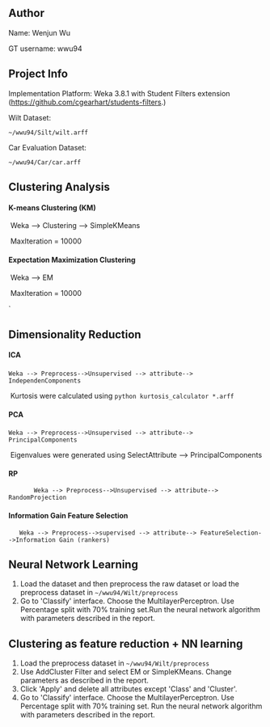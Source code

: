 ## **Author**

Name: Wenjun Wu

GT username: wwu94

## Project Info

Implementation Platform: Weka 3.8.1 with Student Filters extension (https://github.com/cgearhart/students-filters.)

Wilt Dataset: 

`~/wwu94/Silt/wilt.arff`  

Car Evaluation Dataset:

`~/wwu94/Car/car.arff`

## Clustering Analysis

#### K-means Clustering (KM)

​	Weka —> Clustering —> SimpleKMeans

​	MaxIteration = 10000

#### Expectation Maximization Clustering

​	Weka —> EM

​	MaxIteration = 10000

`	

## Dimensionality Reduction

#### ICA

​	`Weka --> Preprocess-->Unsupervised --> attribute--> IndependenComponents`

​	Kurtosis were calculated using `python kurtosis_calculator *.arff`

#### PCA

​	`Weka --> Preprocess-->Unsupervised --> attribute--> PrincipalComponents`

​	Eigenvalues were generated using SelectAttribute —> PrincipalComponents

#### RP

`		Weka --> Preprocess-->Unsupervised --> attribute--> RandomProjection`	

#### Information Gain Feature Selection

`	Weka --> Preprocess-->supervised --> attribute--> FeatureSelection-->Information Gain (rankers)`	

## Neural Network Learning

1. Load the dataset and then preprocess the raw dataset or load the preprocess dataset in `~/wwu94/Wilt/preprocess`  
2. Go to 'Classify' interface. Choose the MultilayerPerceptron. Use Percentage split with 70% training set.Run the neural network algorithm with parameters described in the report. 

## Clustering as feature reduction + NN learning

1. Load the preprocess dataset in `~/wwu94/Wilt/preprocess`  
2. Use AddCluster Filter and select EM or SimpleKMeans. Change parameters as described in the report.
3. Click 'Apply' and delete all attributes except 'Class' and 'Cluster'.
4. Go to 'Classify' interface. Choose the MultilayerPerceptron. Use Percentage split with 70% training set. Run the neural network algorithm with parameters described in the report. 